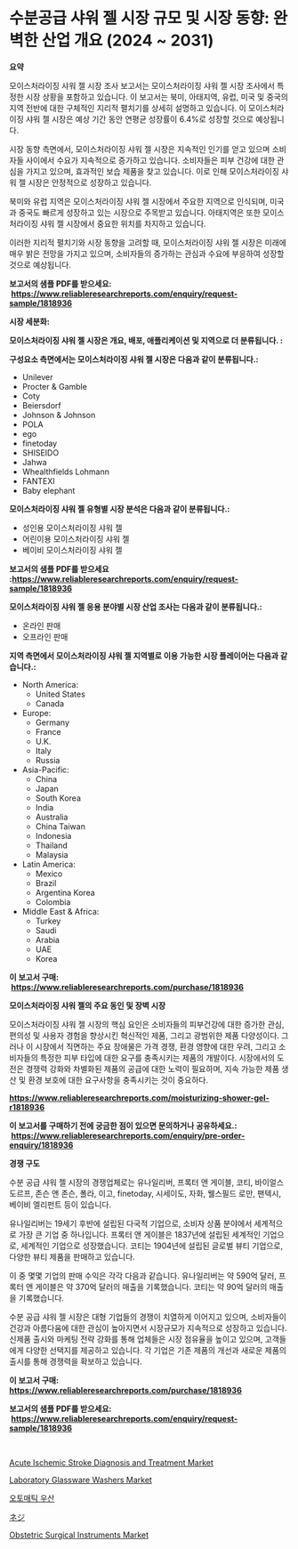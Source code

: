 <p><h1>수분공급 샤워 젤 시장 규모 및 시장 동향: 완벽한 산업 개요 (2024 ~ 2031)</h1></p><p><strong>요약</strong></p>
<p><p>모이스처라이징 샤워 젤 시장 조사 보고서는 모이스처라이징 샤워 젤 시장 조사에서 특정한 시장 상황을 포함하고 있습니다. 이 보고서는 북미, 아태지역, 유럽, 미국 및 중국의 지역 전반에 대한 구체적인 지리적 펼치기를 상세히 설명하고 있습니다. 이 모이스처라이징 샤워 젤 시장은 예상 기간 동안 연평균 성장률이 6.4%로 성장할 것으로 예상됩니다.</p><p>시장 동향 측면에서, 모이스처라이징 샤워 젤 시장은 지속적인 인기를 얻고 있으며 소비자들 사이에서 수요가 지속적으로 증가하고 있습니다. 소비자들은 피부 건강에 대한 관심을 가지고 있으며, 효과적인 보습 제품을 찾고 있습니다. 이로 인해 모이스처라이징 샤워 젤 시장은 안정적으로 성장하고 있습니다.</p><p>북미와 유럽 지역은 모이스처라이징 샤워 젤 시장에서 주요한 지역으로 인식되며, 미국과 중국도 빠르게 성장하고 있는 시장으로 주목받고 있습니다. 아태지역은 또한 모이스처라이징 샤워 젤 시장에서 중요한 위치를 차지하고 있습니다.</p><p>이러한 지리적 펼치기와 시장 동향을 고려할 때, 모이스처라이징 샤워 젤 시장은 미래에 매우 밝은 전망을 가지고 있으며, 소비자들의 증가하는 관심과 수요에 부응하여 성장할 것으로 예상됩니다.</p></p>
<p><strong>보고서의 샘플 PDF를 받으세요: &nbsp;<a href="https://www.reliableresearchreports.com/enquiry/request-sample/1818936">https://www.reliableresearchreports.com/enquiry/request-sample/1818936</a></strong></p>
<p><strong>시장 세분화:</strong></p>
<p><strong> 모이스처라이징 샤워 젤 시장은 개요, 배포, 애플리케이션 및 지역으로 더 분류됩니다. :</strong></p>
<p><strong>구성요소 측면에서는 모이스처라이징 샤워 젤 시장은 다음과 같이 분류됩니다.:</strong></p>
<p><ul><li>Unilever</li><li>Procter & Gamble</li><li>Coty</li><li>Beiersdorf</li><li>Johnson & Johnson</li><li>POLA</li><li>ego</li><li>finetoday</li><li>SHISEIDO</li><li>Jahwa</li><li>Whealthfields Lohmann</li><li>FANTEXI</li><li>Baby elephant</li></ul></p>
<p><strong> 모이스처라이징 샤워 젤 유형별 시장 분석은 다음과 같이 분류됩니다.:</strong></p>
<p><ul><li>성인용 모이스처라이징 샤워 젤</li><li>어린이용 모이스처라이징 샤워 젤</li><li>베이비 모이스처라이징 샤워 젤</li></ul></p>
<p><strong>보고서의 샘플 PDF를 받으세요 :<a href="https://www.reliableresearchreports.com/enquiry/request-sample/1818936">https://www.reliableresearchreports.com/enquiry/request-sample/1818936</a></strong></p>
<p><strong> 모이스처라이징 샤워 젤 응용 분야별 시장 산업 조사는 다음과 같이 분류됩니다.:</strong></p>
<p><ul><li>온라인 판매</li><li>오프라인 판매</li></ul></p>
<p><strong>지역 측면에서 모이스처라이징 샤워 젤 지역별로 이용 가능한 시장 플레이어는 다음과 같습니다.:</strong></p>
<p><ul>
    <li>
        North America:
        <ul>
            <li>United States</li>
            <li>Canada</li>
        </ul>
    </li>
    <li>
        Europe:
        <ul>
            <li>Germany</li>
            <li>France</li>
            <li>U.K.</li>
            <li>Italy</li>
            <li>Russia</li>
        </ul>
    </li>
    <li>
        Asia-Pacific:
        <ul>
            <li>China</li>
            <li>Japan</li>
            <li>South Korea</li>
            <li>India</li>
            <li>Australia</li>
            <li>China Taiwan</li>
            <li>Indonesia</li>
            <li>Thailand</li>
            <li>Malaysia</li>
        </ul>
    </li>
    <li>
        Latin America:
        <ul>
            <li>Mexico</li>
            <li>Brazil</li>
            <li>Argentina Korea</li>
            <li>Colombia</li>
        </ul>
    </li>
    <li>
        Middle East & Africa:
        <ul>
            <li>Turkey</li>
            <li>Saudi</li>
            <li>Arabia</li>
            <li>UAE</li>
            <li>Korea</li>
        </ul>
    </li>
    </ul></p>
<p><strong>이 보고서 구매: &nbsp;<a href="https://www.reliableresearchreports.com/purchase/1818936">https://www.reliableresearchreports.com/purchase/1818936</a></strong></p>
<p><strong>모이스처라이징 샤워 젤의 주요 동인 및 장벽 시장</strong></p>
<p><p>모이스처라이징 샤워 젤 시장의 핵심 요인은 소비자들의 피부건강에 대한 증가한 관심, 편의성 및 사용자 경험을 향상시킨 혁신적인 제품, 그리고 광범위한 제품 다양성이다. 그러나 이 시장에서 직면하는 주요 장애물은 가격 경쟁, 환경 영향에 대한 우려, 그리고 소비자들의 특정한 피부 타입에 대한 요구를 충족시키는 제품의 개발이다. 시장에서의 도전은 경쟁력 강화와 차별화된 제품의 공급에 대한 노력이 필요하며, 지속 가능한 제품 생산 및 환경 보호에 대한 요구사항을 충족시키는 것이 중요하다.</p></p>
<p><strong><a href="https://www.reliableresearchreports.com/moisturizing-shower-gel-r1818936">https://www.reliableresearchreports.com/moisturizing-shower-gel-r1818936</a></strong></p>
<p><strong>이 보고서를 구매하기 전에 궁금한 점이 있으면 문의하거나 공유하세요.: &nbsp;<a href="https://www.reliableresearchreports.com/enquiry/pre-order-enquiry/1818936">https://www.reliableresearchreports.com/enquiry/pre-order-enquiry/1818936</a></strong></p>
<p><strong>경쟁 구도</strong></p>
<p><p>수분 공급 샤워 젤 시장의 경쟁업체로는 유나일리버, 프록터 앤 게이블, 코티, 바이얼스도르프, 존슨 앤 존슨, 폴라, 이고, finetoday, 시세이도, 자화, 웰스필드 로만, 팬텍시, 베이비 엘리펀트 등이 있습니다. </p><p>유나일리버는 19세기 후반에 설립된 다국적 기업으로, 소비자 상품 분야에서 세계적으로 가장 큰 기업 중 하나입니다. 프록터 앤 게이블은 1837년에 설립된 세계적인 기업으로, 세계적인 기업으로 성장했습니다. 코티는 1904년에 설립된 글로벌 뷰티 기업으로, 다양한 뷰티 제품을 판매하고 있습니다.</p><p>이 중 몇몇 기업의 판매 수익은 각각 다음과 같습니다. 유나일리버는 약 590억 달러, 프록터 앤 게이블은 약 370억 달러의 매출을 기록했습니다. 코티는 약 90억 달러의 매출을 기록했습니다.</p><p>수분 공급 샤워 젤 시장은 대형 기업들의 경쟁이 치열하게 이어지고 있으며, 소비자들이 건강과 아름다움에 대한 관심이 높아지면서 시장규모가 지속적으로 성장하고 있습니다. 신제품 출시와 마케팅 전략 강화를 통해 업체들은 시장 점유율을 높이고 있으며, 고객들에게 다양한 선택지를 제공하고 있습니다. 각 기업은 기존 제품의 개선과 새로운 제품의 출시를 통해 경쟁력을 확보하고 있습니다.</p></p>
<p><strong>이 보고서 구매: &nbsp; <a href="https://www.reliableresearchreports.com/purchase/1818936">https://www.reliableresearchreports.com/purchase/1818936</a></strong></p>
<p><strong>보고서의 샘플 PDF를 받으세요: &nbsp;<a href="https://www.reliableresearchreports.com/enquiry/request-sample/1818936">https://www.reliableresearchreports.com/enquiry/request-sample/1818936</a></strong><strong></strong></p>
<p>&nbsp;</p>
<p><p><a href="https://www.linkedin.com/pulse/acute-ischemic-stroke-diagnosis-treatment-market-insight-od28e?trackingId=qwjRdGdQr0kwdcpOYD54gA%3D%3D">Acute Ischemic Stroke Diagnosis and Treatment Market</a></p><p><a href="https://rainy-horn-d69.notion.site/Laboratory-Glassware-Washers-Market-Size-and-Market-Trends-Complete-Industry-Overview-2024-to-2031-98cc076b9e824068b80ea9e2405fca88">Laboratory Glassware Washers Market</a></p><p><a href="https://github.com/Hubertstyenger6685/Market-Research-Report-List-1/blob/main/738816429379.md">오토매틱 우산</a></p><p><a href="https://github.com/dadanedu33/Market-Research-Report-List-1/blob/main/612260032149.md">ネジ</a></p><p><a href="https://woozy-pyroraptor-a1f.notion.site/Obstetric-Surgical-Instruments-Market-Focuses-on-Market-Share-Size-and-Projected-Forecast-Till-2031-6a4386a8773842fabfd56aeb263c7c6f">Obstetric Surgical Instruments Market</a></p></p>